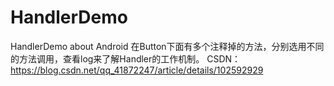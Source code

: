 # HandlerDemo
HandlerDemo about Android
在Button下面有多个注释掉的方法，分别选用不同的方法调用，查看log来了解Handler的工作机制。
CSDN： https://blog.csdn.net/qq_41872247/article/details/102592929
